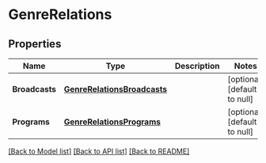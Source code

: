 # GenreRelations

## Properties
Name | Type | Description | Notes
------------ | ------------- | ------------- | -------------
**Broadcasts** | [**GenreRelationsBroadcasts**](GenreRelations_broadcasts.md) |  | [optional] [default to null]
**Programs** | [**GenreRelationsPrograms**](GenreRelations_programs.md) |  | [optional] [default to null]

[[Back to Model list]](../README.md#documentation-for-models) [[Back to API list]](../README.md#documentation-for-api-endpoints) [[Back to README]](../README.md)


